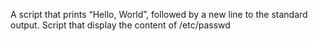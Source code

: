A script that prints “Hello, World”, followed by a new line to the standard output.
Script that display the content of /etc/passwd
